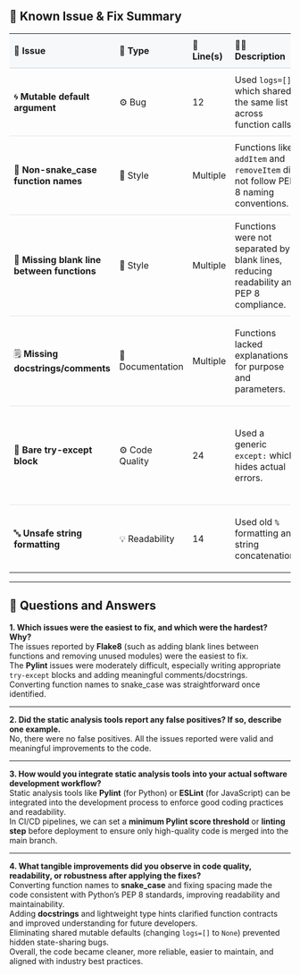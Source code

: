 <!-- 📘 HTML Styled Table: Paste this directly into your README.md -->
<h2>🧩 Known Issue & Fix Summary</h2>

<table cellpadding="8" cellspacing="0" border="0" style="border-collapse:collapse; width:100%; font-family:-apple-system, BlinkMacSystemFont, 'Segoe UI', Roboto, 'Helvetica Neue', Arial;">
  <thead>
    <tr>
      <th style="text-align:left; border-bottom:2px solid #e1e4e8; padding:10px 8px; background:#f6f8fa;">🧠 <strong>Issue</strong></th>
      <th style="text-align:left; border-bottom:2px solid #e1e4e8; padding:10px 8px; background:#f6f8fa;">🧾 <strong>Type</strong></th>
      <th style="text-align:left; border-bottom:2px solid #e1e4e8; padding:10px 8px; background:#f6f8fa;">🔢 <strong>Line(s)</strong></th>
      <th style="text-align:left; border-bottom:2px solid #e1e4e8; padding:10px 8px; background:#f6f8fa;">🧍‍♂️ <strong>Description</strong></th>
      <th style="text-align:left; border-bottom:2px solid #e1e4e8; padding:10px 8px; background:#f6f8fa;">🛠️ <strong>Fix Approach</strong></th>
    </tr>
  </thead>
  <tbody>
    <tr>
      <td style="padding:10px 8px; border-bottom:1px solid #e1e4e8;">🌀 <strong>Mutable default argument</strong></td>
      <td style="padding:10px 8px; border-bottom:1px solid #e1e4e8;">⚙️ Bug</td>
      <td style="padding:10px 8px; border-bottom:1px solid #e1e4e8;">12</td>
      <td style="padding:10px 8px; border-bottom:1px solid #e1e4e8;">Used <code>logs=[]</code> which shared the same list across function calls.</td>
      <td style="padding:10px 8px; border-bottom:1px solid #e1e4e8;">Changed default to <code>None</code> and initialized inside the function.</td>
    </tr>
    <tr>
      <td style="padding:10px 8px; border-bottom:1px solid #e1e4e8;">🐍 <strong>Non-snake_case function names</strong></td>
      <td style="padding:10px 8px; border-bottom:1px solid #e1e4e8;">💅 Style</td>
      <td style="padding:10px 8px; border-bottom:1px solid #e1e4e8;">Multiple</td>
      <td style="padding:10px 8px; border-bottom:1px solid #e1e4e8;">Functions like <code>addItem</code> and <code>removeItem</code> did not follow PEP 8 naming conventions.</td>
      <td style="padding:10px 8px; border-bottom:1px solid #e1e4e8;">Renamed all to snake_case (e.g., <code>add_item</code>, <code>remove_item</code>, <code>get_qty</code>).</td>
    </tr>
    <tr>
      <td style="padding:10px 8px; border-bottom:1px solid #e1e4e8;">📏 <strong>Missing blank line between functions</strong></td>
      <td style="padding:10px 8px; border-bottom:1px solid #e1e4e8;">💅 Style</td>
      <td style="padding:10px 8px; border-bottom:1px solid #e1e4e8;">Multiple</td>
      <td style="padding:10px 8px; border-bottom:1px solid #e1e4e8;">Functions were not separated by blank lines, reducing readability and PEP 8 compliance.</td>
      <td style="padding:10px 8px; border-bottom:1px solid #e1e4e8;">Added one blank line between top-level functions.</td>
    </tr>
    <tr>
      <td style="padding:10px 8px; border-bottom:1px solid #e1e4e8;">🗒️ <strong>Missing docstrings/comments</strong></td>
      <td style="padding:10px 8px; border-bottom:1px solid #e1e4e8;">🧾 Documentation</td>
      <td style="padding:10px 8px; border-bottom:1px solid #e1e4e8;">Multiple</td>
      <td style="padding:10px 8px; border-bottom:1px solid #e1e4e8;">Functions lacked explanations for purpose and parameters.</td>
      <td style="padding:10px 8px; border-bottom:1px solid #e1e4e8;">Added descriptive docstrings (<code>\"\"\"...\"\"\"</code>) to all functions and the module header.</td>
    </tr>
    <tr>
      <td style="padding:10px 8px; border-bottom:1px solid #e1e4e8;">🧱 <strong>Bare try-except block</strong></td>
      <td style="padding:10px 8px; border-bottom:1px solid #e1e4e8;">⚙️ Code Quality</td>
      <td style="padding:10px 8px; border-bottom:1px solid #e1e4e8;">24</td>
      <td style="padding:10px 8px; border-bottom:1px solid #e1e4e8;">Used a generic <code>except:</code> which hides actual errors.</td>
      <td style="padding:10px 8px; border-bottom:1px solid #e1e4e8;">Replaced with specific exception types (<code>except KeyError</code>, <code>except TypeError</code>) and clearer messages.</td>
    </tr>
    <tr>
      <td style="padding:10px 8px;">🔤 <strong>Unsafe string formatting</strong></td>
      <td style="padding:10px 8px;">💡 Readability</td>
      <td style="padding:10px 8px;">14</td>
      <td style="padding:10px 8px;">Used old <code>%</code> formatting and string concatenation.</td>
      <td style="padding:10px 8px;">Replaced with modern f-strings (e.g., <code>f"{var}"</code>) for readability and performance.</td>
    </tr>
  </tbody>
</table>

---

## 📝 Questions and Answers

**1. Which issues were the easiest to fix, and which were the hardest? Why?**  
The issues reported by **Flake8** (such as adding blank lines between functions and removing unused modules) were the easiest to fix.  
The **Pylint** issues were moderately difficult, especially writing appropriate `try-except` blocks and adding meaningful comments/docstrings.  
Converting function names to snake_case was straightforward once identified.

---

**2. Did the static analysis tools report any false positives? If so, describe one example.**  
No, there were no false positives. All the issues reported were valid and meaningful improvements to the code.

---

**3. How would you integrate static analysis tools into your actual software development workflow?**  
Static analysis tools like **Pylint** (for Python) or **ESLint** (for JavaScript) can be integrated into the development process to enforce good coding practices and readability.  
In CI/CD pipelines, we can set a **minimum Pylint score threshold** or **linting step** before deployment to ensure only high-quality code is merged into the main branch.

---

**4. What tangible improvements did you observe in code quality, readability, or robustness after applying the fixes?**  
Converting function names to **snake_case** and fixing spacing made the code consistent with Python’s PEP 8 standards, improving readability and maintainability.  
Adding **docstrings** and lightweight type hints clarified function contracts and improved understanding for future developers.  
Eliminating shared mutable defaults (changing `logs=[]` to `None`) prevented hidden state-sharing bugs.  
Overall, the code became cleaner, more reliable, easier to maintain, and aligned with industry best practices.
